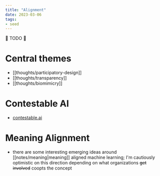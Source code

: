 ```yaml
---
title: "Alignment"
date: 2023-03-06
tags:
- seed
---
```

🚧 TODO 🚧
# Central themes
- [[thoughts/participatory-design]]
- [[thoughts/transparency]]
- [[thoughts/biomimicry]]

# Contestable AI
- [contestable.ai](https://contestable.ai/)

# Meaning Alignment
- there are some interesting emerging ideas around [[notes/meaning|meaning]] aligned machine learning; I'm cautiously optimistic on this direction depending on what organizations ~~get involved~~ coopts the concept
